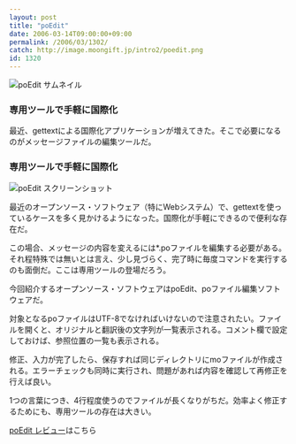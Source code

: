 ```yaml
---
layout: post
title: "poEdit"
date: 2006-03-14T09:00:00+09:00
permalink: /2006/03/1302/
catch: http://image.moongift.jp/intro2/poedit.png
id: 1320
---
```

 ![poEdit サムネイル](http://image.moongift.jp/intro2/poedit.t.png "poEdit サムネイル")
  

### 専用ツールで手軽に国際化
  
最近、gettextによる国際化アプリケーションが増えてきた。そこで必要になるのがメッセージファイルの編集ツールだ。  
<!--more-->  

### 専用ツールで手軽に国際化
  

![poEdit スクリーンショット](http://image.moongift.jp/intro2/poedit.png "poEdit スクリーンショット")

  

最近のオープンソース・ソフトウェア（特にWebシステム）で、gettextを使っているケースを多く見かけるようになった。国際化が手軽にできるので便利な存在だ。

  

この場合、メッセージの内容を変えるには\*.poファイルを編集する必要がある。それ程特殊では無いとは言え、少し見づらく、完了時に毎度コマンドを実行するのも面倒だ。ここは専用ツールの登場だろう。

  

今回紹介するオープンソース・ソフトウェアはpoEdit、poファイル編集ソフトウェアだ。

  

対象となるpoファイルはUTF-8でなければいけないので注意されたい。ファイルを開くと、オリジナルと翻訳後の文字列が一覧表示される。コメント欄で設定しておけば、参照位置の一覧も表示される。

  

修正、入力が完了したら、保存すれば同じディレクトリにmoファイルが作成される。エラーチェックも同時に実行され、問題があれば内容を確認して再修正を行えば良い。

  

1つの言葉につき、4行程度使うのでファイルが長くなりがちだ。効率よく修正するためにも、専用ツールの存在は大きい。

  

[poEdit レビュー](http://oss.moongift.jp/review/i-1322.html)はこちら


